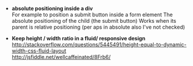 * **absolute positioning inside a div**   
For example to position a submit button inside a form element
The absolute positioning of the child (the submit button)
Works when its parent is relative positioning (per aps in absolute also I've not checked)

* **Keep height / width ratio in a fluid/ responsive design**   
http://stackoverflow.com/questions/5445491/height-equal-to-dynamic-width-css-fluid-layout   
http://jsfiddle.net/wellcaffeinated/8Frb6/   